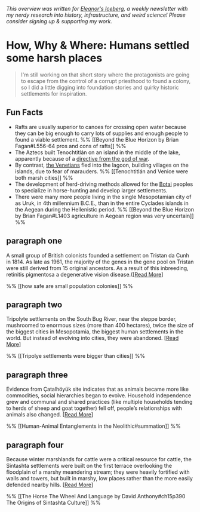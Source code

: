<cite>This overview was written for [Eleanor's Iceberg](http://newsletter.eleanorkonik.com/), a weekly newsletter with my nerdy research into history, infrastructure, and weird science! Please consider signing up & supporting my work.</cite>

# How, Why & Where: Humans settled some harsh places

> I'm still working on that short story where the protagonists are going to escape from the control of a corrupt priesthood to found a colony, so I did a little digging into foundation stories and quirky historic settlements for inspiration. 

## Fun Facts
 
* Rafts are usually superior to canoes for crossing open water because they can be big enough to carry lots of supplies and enough people to found a viable settlement. %% [[Beyond the Blue Horizon by Brian Fagan#L556-64 pros and cons of rafts]] %%
* The Aztecs built Tenochtitlán on an island in the middle of the lake, apparently because of a [directive from the god of war](https://www.livescience.com/34660-tenochtitlan.html). 
* By contrast, [the Venetians](http://www.localhistories.org/venice.html) fled into the lagoon, building villages on the islands, due to fear of marauders. %% [[Tenochtitlán and Venice were both marsh cities]] %%
* The development of herd-driving methods allowed for the [Botai](https://en.wikipedia.org/wiki/Botai_culture) peoples to specialize in horse-hunting and develop larger settlements.  
* There were many more people living in the single Mesopotamian city of as Uruk, in 4th millennium B.C.E., than in the entire Cyclades islands in the Aegean during the Hellenistic period. %% [[Beyond the Blue Horizon by Brian Fagan#L1403 agriculture in Aegean region was very uncertain]] %%

## paragraph one 
A small group of British colonists founded a settlement on Tristan da Cunh in 1814. As late as 1961, the majority of the genes in the gene pool on Tristan were still derived from 15 original ancestors. As a result of this inbreeding, retinitis pigmentosa a degenerative vision disease.([[Read More](https://www.britannica.com/place/Tristan-da-Cunha-island-group)] 

%% [[how safe are small population colonies]] %%

## paragraph two
Tripolyte settlements on the South Bug River, near the steppe border, mushroomed to enormous sizes (more than 400 hectares), twice the size of the biggest cities in Mesopotamia, the biggest human settlements in the world. But instead of evolving into cities, they were abandoned. [[Read More](https://www.frontiersin.org/articles/10.3389/fdigh.2019.00010/full#h8)]

%% [[Tripolye settlements were bigger than cities]] %%
## paragraph three
Evidence from Çatalhöyük site indicates that as animals became more like commodities, social hierarchies began to evolve. Household independence grew and communal and shared practices (like multiple households tending to herds of sheep and goat together) fell off, people’s relationships with animals also changed. [[Read More](https://peoplingthepast.com/2021/04/30/blog-post-25-lindsay-der-on-human-animal-entanglements-in-the-neolithic/)] 

%% [[Human-Animal Entanglements in the Neolithic#summation]] %%
## paragraph four

Because winter marshlands for cattle were a critical resource for cattle, the Sintashta settlements were built on the first terrace overlooking the floodplain of a marshy meandering stream; they were heavily fortified with walls and towers, but built in marshy, low places rather than the more easily defended nearby hills. [[Read More](https://indo-european.info/indo-europeans-uralians/VIII_17_Eurasian_steppes-.htm)] 

%% [[The Horse The Wheel And Language by David Anthony#ch15p390 The Origins of Sintashta Culture]] %%
